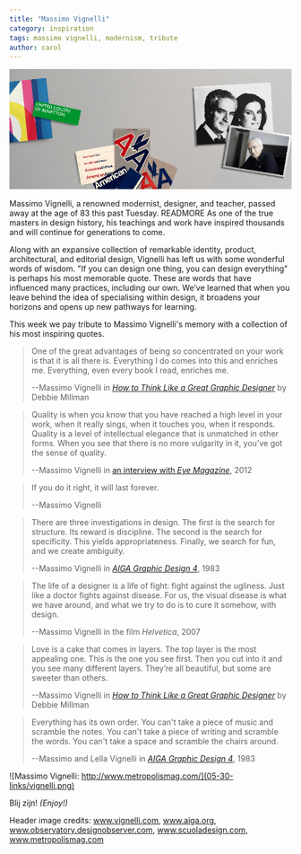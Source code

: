 ```yaml
---
title: "Massimo Vignelli"
category: inspiration
tags: massimo vignelli, modernism, tribute
author: carol
---
```

![Massimo Vignelli inspiration](05-30-links/main.png)

Massimo Vignelli, a renowned modernist, designer, and teacher, passed away at the age of 83  this past Tuesday. READMORE As one of the true masters in design history, his teachings and work have inspired thousands and will continue for generations to&nbsp;come.   

Along with an expansive collection of remarkable identity, product, architectural, and editorial design, Vignelli has left us with some wonderful words of wisdom. "If you can design one thing, you can design everything" is perhaps his most memorable quote. These are words that have influenced many practices, including our own. We’ve learned that when you leave behind the idea of specialising within design, it broadens your horizons and opens up new pathways for learning.  

This week we pay tribute to Massimo Vignelli's memory with a collection of his most inspiring quotes.   

> One of the great advantages of being so concentrated on your work is that it is all there is. Everything I do comes into this and enriches me. Everything, even every book I read, enriches me.
>
> --Massimo Vignelli in <cite>[How to Think Like a Great Graphic Designer](https://www.goodreads.com/book/show/426289.How_to_Think_Like_a_Great_Graphic_Designer)</cite> by Debbie Millman

> Quality is when you know that you have reached a high level in your work, when it really sings, when it touches you, when it responds. Quality is a level of intellectual elegance that is unmatched in other forms. When you see that there is no more vulgarity in it, you’ve got the sense of quality.
>
> --Massimo Vignelli in [an interview with <cite>Eye Magazine</cite>](http://www.eyemagazine.com/feature/article/reputations-massimo-vignelli), 2012

> If you do it right, it will last forever.
>
> --Massimo Vignelli

> There are three investigations in design. The first is the search for structure. Its reward is discipline. The second is the search for specificity. This yields appropriateness. Finally, we search for fun, and we create ambiguity. 
>
> --Massimo Vignelli in <cite>[AIGA Graphic Design 4](http://www.aiga.org/medalist-massimoandlellavignelli/)</cite>, 1983

> The life of a designer is a life of fight: fight against the ugliness. Just like a doctor fights against disease. For us, the visual disease is what we have around, and what we try to do is to cure it somehow, with design.
>
> --Massimo Vignelli in the film <cite>Helvetica</cite>, 2007

> Love is a cake that comes in layers. The top layer is the most appealing one. This is the one you see first. Then you cut into it and you see many different layers. They’re all beautiful, but some are sweeter than others.
>
> --Massimo Vignelli in <cite>[How to Think Like a Great Graphic Designer](https://www.goodreads.com/book/show/426289.How_to_Think_Like_a_Great_Graphic_Designer)</cite> by Debbie Millman

> Everything has its own order. You can't take a piece of music and scramble the notes. You can't take a piece of writing and scramble the words. You can't take a space and scramble the chairs around.
>
> --Massimo and Lella Vignelli in <cite>[AIGA Graphic Design 4](http://www.aiga.org/medalist-massimoandlellavignelli/)</cite>, 1983

![Massimo Vignelli: http://www.metropolismag.com/](05-30-links/vignelli.png)

Blij zijn! _(Enjoy!)_

Header image credits:
www.vignelli.com,
www.aiga.org,
www.observatory.designobserver.com,
www.scuoladesign.com,
www.metropolismag.com
